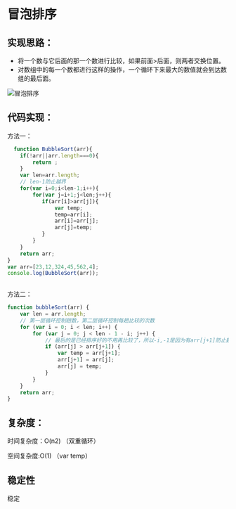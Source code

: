 # 冒泡排序


## 实现思路：

- 将一个数与它后面的那一个数进行比较，如果前面>后面，则两者交换位置。
- 对数组中的每一个数都进行这样的操作，一个循环下来最大的数值就会到达数组的最后面。

![冒泡排序](https://tukuimg.bdstatic.com/scrop/43dc4f02286be372415bec478a227940.gif)

## 代码实现：

方法一：

```js
  function BubbleSort(arr){
	if(!arr||arr.length===0){
		return ;
	}
	var len=arr.length;
	// len-1防止越界
	for(var i=0;i<len-1;i++){
		for(var j=i+1;j<len;j++){
           if(arr[i]>arr[j]){
			   var temp;
			   temp=arr[i];
			   arr[i]=arr[j];
			   arr[j]=temp;
		   }
		}
	}
	return arr;
}
var arr=[23,12,324,45,562,4];
console.log(BubbleSort(arr));
 
```

方法二：

```js
function bubbleSort(arr) {
    var len = arr.length;
    // 第一层循环控制趟数，第二层循环控制每趟比较的次数
    for (var i = 0; i < len; i++) {
        for (var j = 0; j < len - 1 - i; j++) {
            // 最后的是已经排序好的不用再比较了，所以-i,-1是因为有arr[j+1]防止数组下标越界
            if (arr[j] > arr[j+1]) {        
                var temp = arr[j+1];       
                arr[j+1] = arr[j];
                arr[j] = temp;
            }
        }
    }
    return arr;
}

```

## 复杂度：

时间复杂度：O(n2)    （双重循环）

空间复杂度:O(1)       （var temp）

## 稳定性

稳定